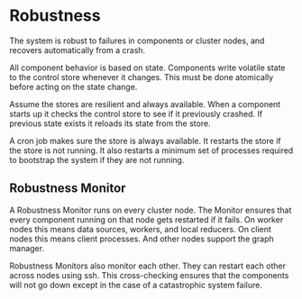 # Robustness

The system is robust to failures in components or cluster nodes, and recovers automatically from a crash.

All component behavior is based on state.
Components write volatile state to the control store whenever it changes.
This must be done atomically before acting on the state change.

Assume the stores are resilient and always available.
When a component starts up it checks the control store to see if it previously crashed.
If previous state exists it reloads its state from the store.

A cron job makes sure the store is always available.
It restarts the store if the store is not running.
It also restarts a minimum set of processes required to bootstrap the system if they are not running.

## Robustness Monitor

A Robustness Monitor runs on every cluster node.
The Monitor ensures that every component running on that node gets restarted if it fails.
On worker nodes this means data sources, workers, and local reducers.
On client nodes this means client processes.
And other nodes support the graph manager.

Robustness Monitors also monitor each other.
They can restart each other across nodes using ssh.
This cross-checking ensures that the components will not go down except in the case of a catastrophic system failure.
